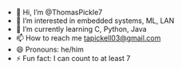 - 👋 Hi, I’m @ThomasPickle7
- 👀 I’m interested in embedded systems, ML, LAN
- 🌱 I’m currently learning C, Python, Java
- 📫 How to reach me tapickell03@gmail.com
- 😄 Pronouns: he/him
- ⚡ Fun fact: I can count to at least 7

<!---
ThomasPickle7/ThomasPickle7 is a ✨ special ✨ repository because its `README.md` (this file) appears on your GitHub profile.
You can click the Preview link to take a look at your changes.
--->
